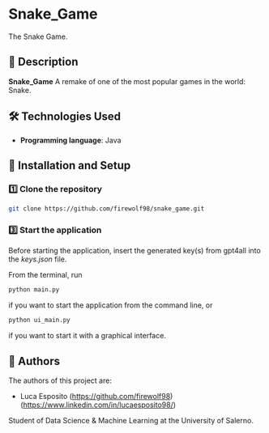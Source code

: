 # Snake_Game

The Snake Game.

## 📌 Description

**Snake_Game** A remake of one of the most popular games in the world: Snake.

## 🛠️ Technologies Used

- **Programming language**: Java

## 🚀 Installation and Setup

### 1️⃣ Clone the repository

```sh
git clone https://github.com/firewolf98/snake_game.git
```

### 3️⃣ Start the application

Before starting the application, insert the generated key(s) from gpt4all into the _keys.json_ file.

From the terminal, run

```sh
python main.py
```

if you want to start the application from the command line, or 

```sh
python ui_main.py
```

if you want to start it with a graphical interface.

## 📜 Authors

The authors of this project are:
- Luca Esposito (https://github.com/firewolf98) (https://www.linkedin.com/in/lucaesposito98/)

Student of Data Science & Machine Learning at the University of Salerno.
